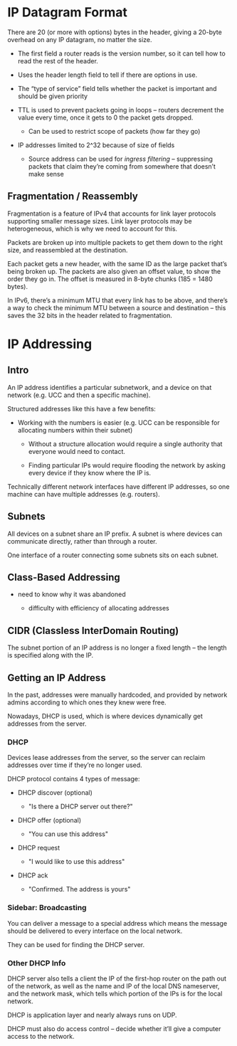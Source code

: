 # IP Datagram Format

There are 20 (or more with options) bytes in the header, giving a 20-byte overhead on any IP datagram, no matter the size.

* The first field a router reads is the version number, so it can tell how to read the rest of the header.

* Uses the header length field to tell if there are options in use.

* The “type of service” field tells whether the packet is important and should be given priority

* TTL is used to prevent packets going in loops – routers decrement the value every time, once it gets to 0 the packet gets dropped.

    * Can be used to restrict scope of packets (how far they go)

* IP addresses limited to 2^32 because of size of fields

    * Source address can be used for *ingress filtering* – suppressing packets that claim they’re coming from somewhere that doesn’t make sense

## Fragmentation / Reassembly

Fragmentation is a feature of IPv4 that accounts for link layer protocols supporting smaller message sizes. Link layer protocols may be heterogeneous, which is why we need to account for this.

Packets are broken up into multiple packets to get them down to the right size, and reassembled at the destination.

Each packet gets a new header, with the same ID as the large packet that’s being broken up. The packets are also given an offset value, to show the order they go in. The offset is measured in 8-byte chunks (185 = 1480 bytes).

In IPv6, there’s a minimum MTU that every link has to be above, and there’s a way to check the minimum MTU between a source and destination – this saves the 32 bits in the header related to fragmentation.

# IP Addressing

## Intro

An IP address identifies a particular subnetwork, and a device on that network (e.g. UCC and then a specific machine).

Structured addresses like this have a few benefits:

* Working with the numbers is easier (e.g. UCC can be responsible for allocating numbers within their subnet)

    * Without a structure allocation would require a single authority that everyone would need to contact.

    * Finding particular IPs would require flooding the network by asking every device if they know where the IP is.

Technically different network interfaces have different IP addresses, so one machine can have multiple addresses (e.g. routers).

## Subnets

All devices on a subnet share an IP prefix. A subnet is where devices can communicate directly, rather than through a router.

One interface of a router connecting some subnets sits on each subnet.

## Class-Based Addressing

* need to know why it was abandoned

    * difficulty with efficiency of allocating addresses

## CIDR (Classless InterDomain Routing)

The subnet portion of an IP address is no longer a fixed length – the length is specified along with the IP.

## Getting an IP Address

In the past, addresses were manually hardcoded, and provided by network admins according to which ones they knew were free.

Nowadays, DHCP is used, which is where devices dynamically get addresses from the server.

### DHCP

Devices lease addresses from the server, so the server can reclaim addresses over time if they’re no longer used.

DHCP protocol contains 4 types of message:

* DHCP discover (optional)

    * "Is there a DHCP server out there?"

* DHCP offer (optional)

    * "You can use this address"

* DHCP request

    * "I would like to use this address"

* DHCP ack

    * "Confirmed. The address is yours"

### Sidebar: Broadcasting

You can deliver a message to a special address which means the message should be delivered to every interface on the local network.

They can be used for finding the DHCP server.

### Other DHCP Info

DHCP server also tells a client the IP of the first-hop router on the path out of the network, as well as the name and IP of the local DNS nameserver, and the network mask, which tells which portion of the IPs is for the local network.

DHCP is application layer and nearly always runs on UDP.

DHCP must also do access control – decide whether it’ll give a computer access to the network.
